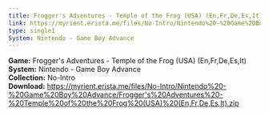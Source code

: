 ```yaml
---
title: Frogger's Adventures - Temple of the Frog (USA) (En,Fr,De,Es,It)
link: https://myrient.erista.me/files/No-Intro/Nintendo%20-%20Game%20Boy%20Advance/Frogger's%20Adventures%20-%20Temple%20of%20the%20Frog%20(USA)%20(En,Fr,De,Es,It).zip
type: single1
System: Nintendo - Game Boy Advance
---
```

<b>Game:</b> Frogger's Adventures - Temple of the Frog (USA) (En,Fr,De,Es,It)<br>
<b>System:</b> Nintendo - Game Boy Advance<br>
<b>Collection:</b> No-Intro<br>
<b>Download:</b> https://myrient.erista.me/files/No-Intro/Nintendo%20-%20Game%20Boy%20Advance/Frogger's%20Adventures%20-%20Temple%20of%20the%20Frog%20(USA)%20(En,Fr,De,Es,It).zip